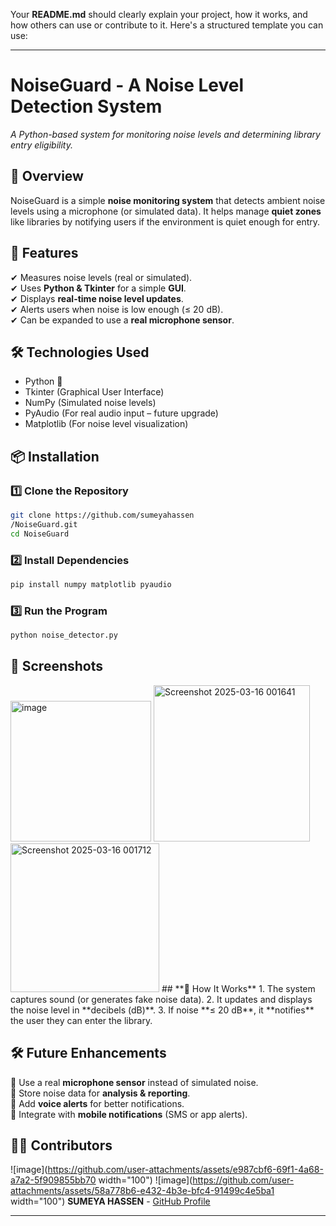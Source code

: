 Your **README.md** should clearly explain your project, how it works, and how others can use or contribute to it. Here's a structured template you can use:  

---

# **NoiseGuard - A Noise Level Detection System**  
*A Python-based system for monitoring noise levels and determining library entry eligibility.*  

## **📌 Overview**  
NoiseGuard is a simple **noise monitoring system** that detects ambient noise levels using a microphone (or simulated data). It helps manage **quiet zones** like libraries by notifying users if the environment is quiet enough for entry.  

## **🎯 Features**  
✔ Measures noise levels (real or simulated).  
✔ Uses **Python & Tkinter** for a simple **GUI**.  
✔ Displays **real-time noise level updates**.  
✔ Alerts users when noise is low enough (≤ 20 dB).  
✔ Can be expanded to use a **real microphone sensor**.  

## **🛠️ Technologies Used**  
- Python 🐍  
- Tkinter (Graphical User Interface)  
- NumPy (Simulated noise levels)  
- PyAudio (For real audio input – future upgrade)  
- Matplotlib (For noise level visualization)  

## **📦 Installation**  
### **1️⃣ Clone the Repository**  
```bash
git clone https://github.com/sumeyahassen
/NoiseGuard.git
cd NoiseGuard
```
### **2️⃣ Install Dependencies**  
```bash
pip install numpy matplotlib pyaudio
```
### **3️⃣ Run the Program**  
```bash
python noise_detector.py
```

## **📸 Screenshots**  
<img width="225" alt="image" src="https://github.com/user-attachments/assets/42d93e62-eeb5-44c6-9c09-c779f37ea94a" />
<img width="250" alt="Screenshot 2025-03-16 001641" src="https://github.com/user-attachments/assets/ed07a435-4d50-44e0-b262-9ee529585dc2" />
<img width="238" alt="Screenshot 2025-03-16 001712" src="https://github.com/user-attachments/assets/fec8c900-5e30-410b-a723-99716cd0bebc" />
## **🚀 How It Works**  
1. The system captures sound (or generates fake noise data).  
2. It updates and displays the noise level in **decibels (dB)**.  
3. If noise **≤ 20 dB**, it **notifies** the user they can enter the library.  

## **🛠️ Future Enhancements**  
🔹 Use a real **microphone sensor** instead of simulated noise.  
🔹 Store noise data for **analysis & reporting**.  
🔹 Add **voice alerts** for better notifications.  
🔹 Integrate with **mobile notifications** (SMS or app alerts).  

## **👩‍💻 Contributors**  
![image](https://github.com/user-attachments/assets/e987cbf6-69f1-4a68-a7a2-5f909855bb70 width="100")
![image](https://github.com/user-attachments/assets/58a778b6-e432-4b3e-bfc4-91499c4e5ba1 width="100")
**SUMEYA HASSEN** - [GitHub Profile](https://github.com/sumeyahassen)  

---


